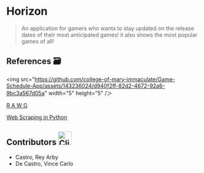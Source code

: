 # Horizon
> An application for gamers who wants to stay updated on the release dates of their most anticipated games!
it also shows the most popular games of all!

## References :card_file_box:
<img src="https://github.com/college-of-mary-immaculate/Game-Schedule-App/assets/143236024/d940f2ff-82d2-4672-92a6-9bc3a567d05a" width="5" height="5" /＞

[R A W G](https://rawg.io/)


[Web Scraping in Python](https://youtu.be/bargNl2WeN4?si=XM9B7MSq2PSU-kuj)
## Contributors <img src="https://raw.githubusercontent.com/Tarikul-Islam-Anik/Animated-Fluent-Emojis/master/Emojis/Food/Clinking%20Beer%20Mugs.png" alt="Clinking Beer Mugs" width="35" height="35" />
- Castro, Rey Arby
- De Castro, Vince Carlo
